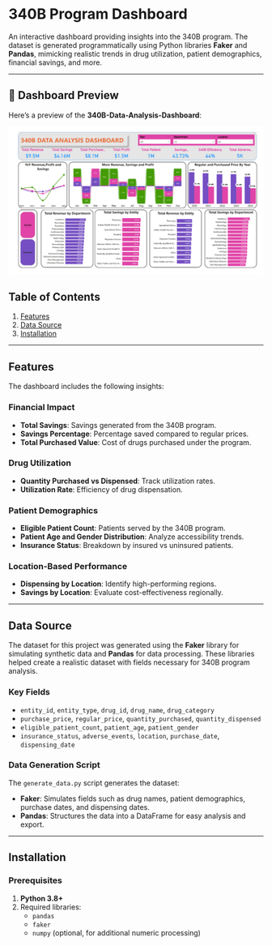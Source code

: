 # 340B Program Dashboard

An interactive dashboard providing insights into the 340B program. The dataset is generated programmatically using Python libraries **Faker** and **Pandas**, mimicking realistic trends in drug utilization, patient demographics, financial savings, and more.

---
## 📸 Dashboard Preview  
Here’s a preview of the **340B-Data-Analysis-Dashboard**:  

![340B Data Analysis Dashboard](PowerBi/Screenshot%202025-02-11%20162901.png)


## Table of Contents

1. [Features](#features)  
2. [Data Source](#data-source)  
3. [Installation](#installation)   



---

## Features

The dashboard includes the following insights:

### Financial Impact
- **Total Savings**: Savings generated from the 340B program.
- **Savings Percentage**: Percentage saved compared to regular prices.
- **Total Purchased Value**: Cost of drugs purchased under the program.

### Drug Utilization
- **Quantity Purchased vs Dispensed**: Track utilization rates.
- **Utilization Rate**: Efficiency of drug dispensation.

### Patient Demographics
- **Eligible Patient Count**: Patients served by the 340B program.
- **Patient Age and Gender Distribution**: Analyze accessibility trends.
- **Insurance Status**: Breakdown by insured vs uninsured patients.

### Location-Based Performance
- **Dispensing by Location**: Identify high-performing regions.
- **Savings by Location**: Evaluate cost-effectiveness regionally.

---

## Data Source

The dataset for this project was generated using the **Faker** library for simulating synthetic data and **Pandas** for data processing. These libraries helped create a realistic dataset with fields necessary for 340B program analysis.

### Key Fields
- `entity_id`, `entity_type`, `drug_id`, `drug_name`, `drug_category`
- `purchase_price`, `regular_price`, `quantity_purchased`, `quantity_dispensed`
- `eligible_patient_count`, `patient_age`, `patient_gender`
- `insurance_status`, `adverse_events`, `location`, `purchase_date`, `dispensing_date`

### Data Generation Script

The `generate_data.py` script generates the dataset:
- **Faker**: Simulates fields such as drug names, patient demographics, purchase dates, and dispensing dates.
- **Pandas**: Structures the data into a DataFrame for easy analysis and export.

---

## Installation

### Prerequisites
1. **Python 3.8+**
2. Required libraries:
   - `pandas`
   - `faker`
   - `numpy` (optional, for additional numeric processing)




